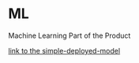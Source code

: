 # ML
Machine Learning Part of the Product

[link to the simple-deployed-model](https://test-dermacare-vz4k62wwoa-as.a.run.app/)

